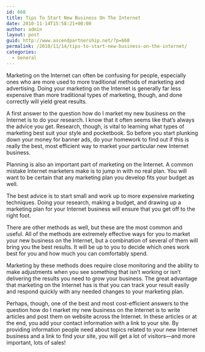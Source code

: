 ```yaml
---
id: 668
title: Tips To Start New Business On The Internet
date: 2010-11-14T15:58:21+00:00
author: admin
layout: post
guid: http://www.ascendpartnership.net/?p=668
permalink: /2010/11/14/tips-to-start-new-business-on-the-internet/
categories:
  - General
---
```

Marketing on the Internet can often be confusing for people, especially ones who are more used to more traditional methods of marketing and advertising. Doing your marketing on the Internet is generally far less expensive than more traditional types of marketing, though, and done correctly will yield great results.

A first answer to the question how do I market my new business on the Internet is to do your research. I know that it often seems like that’s always the advice you get. Research, though, is vital to learning what types of marketing best suit your style and pocketbook. So before you start plunking down your money for banner ads, do your homework to find out if this is really the best, most efficient way to market your particular new Internet business.

Planning is also an important part of marketing on the Internet. A common mistake Internet marketers make is to jump in with no real plan. You will want to be certain that any marketing plan you develop fits your budget as well.

The best advice is to start small and work up to more expensive marketing techniques. Doing your research, making a budget, and drawing up a marketing plan for your Internet business will ensure that you get off to the right foot.

There are other methods as well, but these are the most common and useful. All of the methods are extremely effective ways for you to market your new business on the Internet, but a combination of several of them will bring you the best results. It will be up to you to decide which ones work best for you and how much you can comfortably spend.

Marketing by these methods does require close monitoring and the ability to make adjustments when you see something that isn’t working or isn’t delivering the results you need to grow your business. The great advantage that marketing on the Internet has is that you can track your result easily and respond quickly with any needed changes to your marketing plan.

Perhaps, though, one of the best and most cost-efficient answers to the question how do I market my new business on the Internet is to write articles and post them on website across the Internet. In these articles or at the end, you add your contact information with a link to your site. By providing information people need about topics related to your new Internet business and a link to find your site, you will get a lot of visitors—and more important, lots of sales!